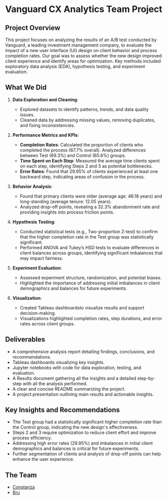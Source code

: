 # Vanguard CX Analytics Team Project

## Project Overview
This project focuses on analyzing the results of an A/B test conducted by Vanguard, a leading investment management company, to evaluate the impact of a new user interface (UI) design on client behavior and process completion rates. Our goal was to assess whether the new design improved client experience and identify areas for optimization. Key methods included exploratory data analysis (EDA), hypothesis testing, and experiment evaluation.

## What We Did
1. **Data Exploration and Cleaning**:
   - Explored datasets to identify patterns, trends, and data quality issues.
   - Cleaned data by addressing missing values, removing duplicates, and fixing inconsistencies.

2. **Performance Metrics and KPIs**:
   - **Completion Rates**: Calculated the proportion of clients who completed the process (67.7% overall). Analyzed differences between Test (69.3%) and Control (65.6%) groups.
   - **Time Spent on Each Step**: Measured the average time clients spent on each step, identifying Steps 2 and 3 as potential bottlenecks.
   - **Error Rates**: Found that 29.95% of clients experienced at least one backward step, indicating areas of confusion in the process.

3. **Behavior Analysis**:
   - Found that primary clients were older (average age: 46.18 years) and long-standing (average tenure: 12.05 years).
   - Analyzed drop-off points, revealing a 32.3% abandonment rate and providing insights into process friction points.

4. **Hypothesis Testing**:
   - Conducted statistical tests (e.g., Two-proportion Z-test) to confirm that the higher completion rate in the Test group was statistically significant.
   - Performed ANOVA and Tukey’s HSD tests to evaluate differences in client balances across groups, identifying significant imbalances that may impact fairness.

5. **Experiment Evaluation**:
   - Assessed experiment structure, randomization, and potential biases.
   - Highlighted the importance of addressing initial imbalances in client demographics and balances for future experiments.

6. **Visualization**:
   - Created Tableau dashboardsto visualize results and support decision-making.
   - Visualizations highlighted completion rates, step durations, and error rates across client groups.

## Deliverables
- A comprehensive analysis report detailing findings, conclusions, and recommendations.
- Tableau dashboards visualizing key insights.
- Jupyter notebooks with code for data exploration, testing, and evaluation.
- A Results document gathering all the insights and a detailed step-by-step with all the analysis performed.
- A clear and concise README summarizing the project.
- A project presentation outlining main results and actionable insights.

## Key Insights and Recommendations
- The Test group had a statistically significant higher completion rate than the Control group, indicating the new design's effectiveness.
- Steps 2 and 3 require optimization to reduce client effort and improve process efficiency.
- Addressing high error rates (29.95%) and imbalances in initial client demographics and balances is critical for future experiments.
- Further segmentation of clients and analysis of drop-off points can help enhance the user experience.

## The Team
- [Constanza](https://github.com/constanzatabora)
- [Bru](https://github.com/bruhu)

